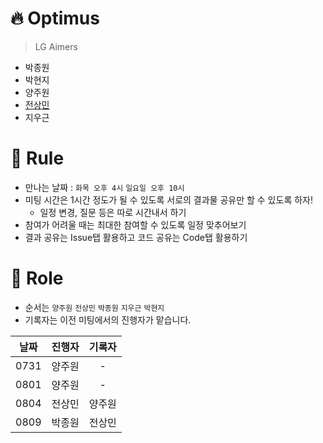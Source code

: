 # 🔥 Optimus
> LG Aimers
- 박종원
- 박현지
- 양주원
- [전상민](https://github.com/sangmandu)
- 지우근

# 📗 Rule
- 만나는 날짜 : `화목 오후 4시` `일요일 오후 10시`
- 미팅 시간은 1시간 정도가 될 수 있도록 서로의 결과물 공유만 할 수 있도록 하자!
  - 일정 변경, 질문 등은 따로 시간내서 하기
- 참여가 어려울 때는 최대한 참여할 수 있도록 일정 맞추어보기
- 결과 공유는 Issue탭 활용하고 코드 공유는 Code탭 활용하기

# 🧩 Role
- 순서는 `양주원` `전상민` `박종원` `지우근` `박현지`
- 기록자는 이전 미팅에서의 진행자가 맡습니다.

|날짜|진행자|기록자|
|:---:|:---:|:---:|
|0731|양주원|-|
|0801|양주원|-|
|0804|전상민|양주원|
|0809|박종원|전상민|
